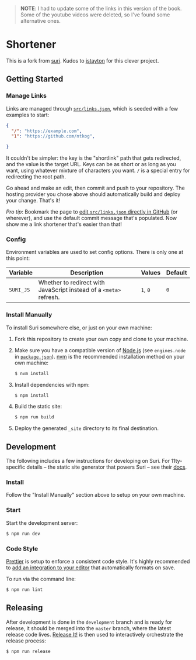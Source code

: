 > **NOTE**: I had to update some of the links in this version of the book. Some of the youtube videos were deleted, so I've found some alternative ones.

# Shortener

This is a fork from [suri](https://github.com/jstayton/suri). Kudos to [jstayton](https://github.com/jstayton) for this clever project.



## Getting Started

### Manage Links

Links are managed through [`src/links.json`](src/links.json), which is seeded
with a few examples to start:

```json
{
  "/": "https://example.com",
  "1": "https://github.com/ntkog",

}
```

It couldn't be simpler: the key is the "shortlink" path that gets redirected,
and the value is the target URL. Keys can be as short or as long as you want,
using whatever mixture of characters you want. `/` is a special entry for
redirecting the root path.

Go ahead and make an edit, then commit and push to your repository. The hosting
provider you chose above should automatically build and deploy your change.
That's it!

_Pro tip_: Bookmark the page to
[edit `src/links.json` directly in GitHub](https://github.com/ntkog/shortener/edit/master/src/links.json)
(or wherever), and use the default commit message that's populated. Now show me
a link shortener that's easier than that!

### Config

Environment variables are used to set config options. There is only one at this
point:

| Variable  | Description                                                        | Values   | Default |
| --------- | ------------------------------------------------------------------ | -------- | ------- |
| `SURI_JS` | Whether to redirect with JavaScript instead of a `<meta>` refresh. | `1`, `0` | `0`     |

### Install Manually

To install Suri somewhere else, or just on your own machine:

1. Fork this repository to create your own copy and clone to your machine.

1. Make sure you have a compatible version of [Node.js](https://nodejs.org/)
   (see `engines.node` in [`package.json`](package.json)).
   [nvm](https://github.com/nvm-sh/nvm) is the recommended installation method
   on your own machine:

   ```bash
   $ nvm install
   ```

1. Install dependencies with npm:

   ```bash
   $ npm install
   ```

1. Build the static site:

   ```bash
   $ npm run build
   ```

1. Deploy the generated `_site` directory to its final destination.

## Development

The following includes a few instructions for developing on Suri. For
11ty-specific details – the static site generator that powers Suri – see their
[docs](https://www.11ty.dev/docs/).

### Install

Follow the "Install Manually" section above to setup on your own machine.

### Start

Start the development server:

```bash
$ npm run dev
```

### Code Style

[Prettier](https://prettier.com/) is setup to enforce a consistent code style.
It's highly recommended to
[add an integration to your editor](https://prettier.io/docs/en/editors.html)
that automatically formats on save.

To run via the command line:

```bash
$ npm run lint
```

## Releasing

After development is done in the `development` branch and is ready for release,
it should be merged into the `master` branch, where the latest release code
lives. [Release It!](https://github.com/release-it/release-it) is then used to
interactively orchestrate the release process:

```bash
$ npm run release
```

